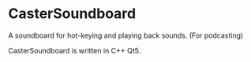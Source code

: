 CasterSoundboard
================

A soundboard for hot-keying and playing back sounds. (For podcasting)

CasterSoundboard is written in C++ Qt5.
